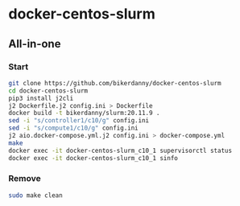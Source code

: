 # docker-centos-slurm

## All-in-one

### Start

```bash
git clone https://github.com/bikerdanny/docker-centos-slurm
cd docker-centos-slurm
pip3 install j2cli
j2 Dockerfile.j2 config.ini > Dockerfile
docker build -t bikerdanny/slurm:20.11.9 .
sed -i "s/controller1/c10/g" config.ini
sed -i "s/compute1/c10/g" config.ini
j2 aio.docker-compose.yml.j2 config.ini > docker-compose.yml
make
docker exec -it docker-centos-slurm_c10_1 supervisorctl status
docker exec -it docker-centos-slurm_c10_1 sinfo
```

### Remove

```bash
sudo make clean
```

